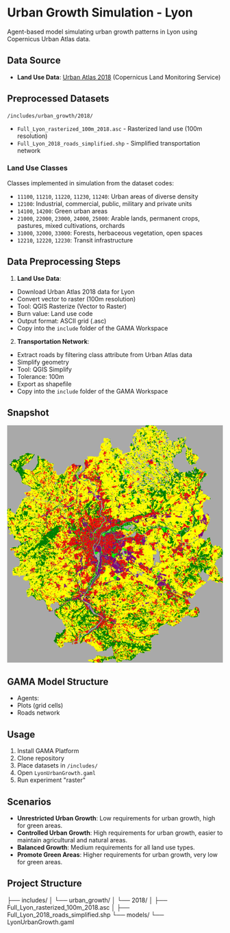 # Urban Growth Simulation - Lyon

Agent-based model simulating urban growth patterns in Lyon using Copernicus Urban Atlas data.

## Data Source

- **Land Use Data**: [Urban Atlas 2018](https://land.copernicus.eu/en/products/urban-atlas/urban-atlas-2018) (Copernicus Land Monitoring Service)

## Preprocessed Datasets

`/includes/urban_growth/2018/`

- `Full_Lyon_rasterized_100m_2018.asc` - Rasterized land use (100m resolution)
- `Full_Lyon_2018_roads_simplified.shp` - Simplified transportation network

### Land Use Classes

Classes implemented in simulation from the dataset codes:

- `11100`, `11210`, `11220`, `11230`, `11240`: Urban areas of diverse density
- `12100`: Industrial, commercial, public, military and private units
- `14100`, `14200`: Green urban areas
- `21000`, `22000`, `23000`, `24000`, `25000`: Arable lands, permanent crops, pastures, mixed cultivations, orchards
- `31000`, `32000`, `33000`: Forests, herbaceous vegetation, open spaces
- `12210`, `12220`, `12230`: Transit infrastructure

## Data Preprocessing Steps

1. **Land Use Data**:

- Download Urban Atlas 2018 data for Lyon
- Convert vector to raster (100m resolution)
- Tool: QGIS Rasterize (Vector to Raster)
- Burn value: Land use code
- Output format: ASCII grid (.asc)
- Copy into the `include` folder of the GAMA Workspace
  
2. **Transportation Network**:

- Extract roads by filtering class attribute from Urban Atlas data
- Simplify geometry
- Tool: QGIS Simplify
- Tolerance: 100m
- Export as shapefile
- Copy into the `include` folder of the GAMA Workspace

## Snapshot

![snapshot_time_step_0_30m_res](snapshots/LyonUrbanGrowth_model_display_map_cycle_1_time_1737564473028.png)

## GAMA Model Structure

- Agents:
- Plots (grid cells)
- Roads network

## Usage

1. Install GAMA Platform
2. Clone repository
3. Place datasets in `/includes/`
4. Open `LyonUrbanGrowth.gaml`
5. Run experiment "raster"

## Scenarios

- **Unrestricted Urban Growth**: Low requirements for urban growth, high for green areas.
- **Controlled Urban Growth**: High requirements for urban growth, easier to maintain agricultural and natural areas.
- **Balanced Growth**: Medium requirements for all land use types.
- **Promote Green Areas**: Higher requirements for urban growth, very low for green areas.

## Project Structure

├── includes/
│   └── urban_growth/
│       └── 2018/
│           ├── Full_Lyon_rasterized_100m_2018.asc
│           ├── Full_Lyon_2018_roads_simplified.shp
└── models/
└── LyonUrbanGrowth.gaml
